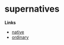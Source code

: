 # supernatives

**Links**

- [native](https://github.com/superintgr/native/tree/main/collections/mainstream)
- [ordinary](https://github.com/superintgr/native/tree/main/collections/mainstream/superintegers)
